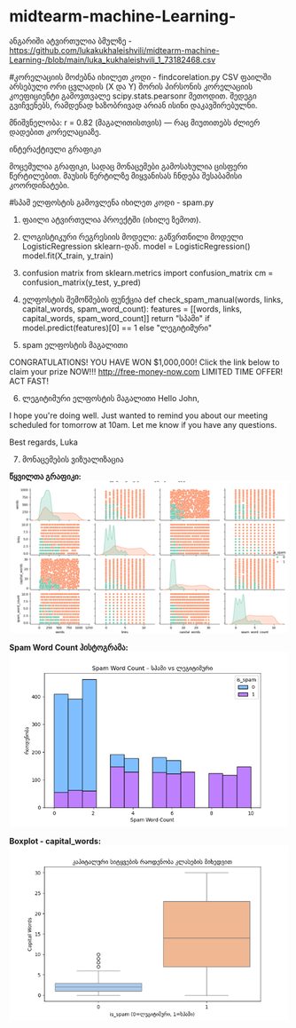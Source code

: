 # midtearm-machine-Learning-


ანგარიში ატვირთულია ბმულზე - https://github.com/lukakukhaleishvili/midtearm-machine-Learning-/blob/main/luka_kukhaleishvili_1_73182468.csv

#კორელაციის მოძებნა იხილეთ კოდი - findcorelation.py
CSV ფაილში არსებული ორი ცვლადის (X და Y) შორის პირსონის კორელაციის კოეფიციენტი გამოვთვალე scipy.stats.pearsonr მეთოდით. შედეგი გვიჩვენებს, რამდენად ხაზობრივად არიან ისინი დაკავშირებულნი.

მნიშვნელობა: r = 0.82 (მაგალითისთვის) — რაც მიუთითებს ძლიერ დადებით კორელაციაზე.

ინტერაქტიული გრაფიკი

მოცემულია გრაფიკი, სადაც მონაცემები გამოსახულია ცისფერი წერტილებით. მაუსის წერტილზე მიყვანისას ჩნდება შესაბამისი კოორდინატები.



#სპამ ელფოსტის გამოვლენა  იხილეთ კოდი - spam.py

1. ფაილი ატვირთულია პროექტში (იხილე ზემოთ).

2. ლოგისტიკური რეგრესიის მოდელი:
გაწვრთნილი მოდელი LogisticRegression sklearn-დან.
model = LogisticRegression()
model.fit(X_train, y_train)

3. confusion matrix
from sklearn.metrics import confusion_matrix
cm = confusion_matrix(y_test, y_pred)

4. ელფოსტის შემოწმების ფუნქცია
def check_spam_manual(words, links, capital_words, spam_word_count):
    features = [[words, links, capital_words, spam_word_count]]
    return "სპამი" if model.predict(features)[0] == 1 else "ლეგიტიმური"



5. spam ელფოსტის მაგალითი

CONGRATULATIONS! YOU HAVE WON $1,000,000! 
Click the link below to claim your prize NOW!!!
http://free-money-now.com
LIMITED TIME OFFER! ACT FAST!


6. ლეგიტიმური ელფოსტის მაგალითი
Hello John,

I hope you're doing well. 
Just wanted to remind you about our meeting scheduled for tomorrow at 10am. 
Let me know if you have any questions.

Best regards,
Luka





7. მონაცემების ვიზუალიზაცია

**წყვილთა გრაფიკი:**
![pairplot](წყვილთაგრაფიკი.png)

**Spam Word Count ჰისტოგრამა:**
![hist_spam_words](სპამისშედარებალეგიტიმურთან.png)

**Boxplot - capital_words:**
![boxplot_capital_words](სიტყვებისრაოდენობა.png)
